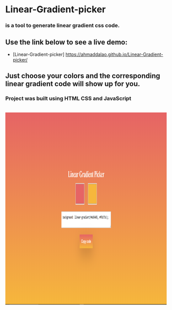 
# Linear-Gradient-picker

### is a tool to generate linear gradient css code.


## Use the link below to see a live demo:

- [Linear-Gradient-picker] https://ahmaddalao.github.io/Linear-Gradient-picker/


## Just choose your colors and the corresponding linear gradient code will show up for you.

### Project was built using HTML CSS and JavaScript


<br>
    <img src="https://raw.githubusercontent.com/AhmadDalao/Linear-Gradient-picker/master/img/color-picker.png" height="600" width="1200"/>
<br>

